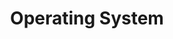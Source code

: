 ---
layout: tag-list
type: tag
title: Operating System
slug: operating system
category: computer-science
sidebar: true
order: 1
description: >
   CS Study / Operating System
---